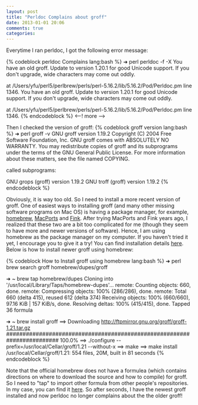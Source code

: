 ```yaml
---
layout: post
title: "Perldoc Complains about groff"
date: 2013-01-01 20:06
comments: true
categories: 
---
```

Everytime I ran perldoc, I got the following error message:

{% codeblock perldoc Complains lang:bash %}
➜  perl  perldoc -f -X
You have an old groff. Update to version 1.20.1 for good Unicode support.
If you don't upgrade, wide characters may come out oddly.

 at /Users/yfu/perl5/perlbrew/perls/perl-5.16.2/lib/5.16.2/Pod/Perldoc.pm line 1346.
 You have an old groff. Update to version 1.20.1 for good Unicode support.
 If you don't upgrade, wide characters may come out oddly.

  at /Users/yfu/perl5/perlbrew/perls/perl-5.16.2/lib/5.16.2/Pod/Perldoc.pm line 1346.
{% endcodeblock %}
<--! more -->

Then I checked the version of groff:
{% codeblock groff version lang:bash %}
➜  perl  groff -v
GNU groff version 1.19.2
Copyright (C) 2004 Free Software Foundation, Inc.
GNU groff comes with ABSOLUTELY NO WARRANTY.
You may redistribute copies of groff and its subprograms
under the terms of the GNU General Public License.
For more information about these matters, see the file named COPYING.

called subprograms:

GNU grops (groff) version 1.19.2
GNU troff (groff) version 1.19.2
{% endcodeblock %}

Obviously, it is way too old. So I need to install a more recent version of groff. One of easiest ways to installing groff (and many other missing software programs on Mac OS) is having a package manager, for example, [homebrew](http://mxcl.github.com/homebrew/),  [MacPorts](http://www.macports.org/) and [Fink](http://www.finkproject.org/). After trying MacPorts and Fink years ago, I realized that these two are a bit too complicated for me (though they seem to have more and newer versions of software). Hence, I am using homebrew as the package manager on my computer. If you haven't tried it yet, I encourage you to give it a try! You can find installation details [here](http://mxcl.github.com/homebrew/). Below is how to install newer groff using homebrew:

{% codeblock How to Install groff using homebrew lang:bash %}
➜  perl  brew search groff
homebrew/dupes/groff

➜  ~  brew tap homebrew/dupes
Cloning into '/usr/local/Library/Taps/homebrew-dupes'...
remote: Counting objects: 660, done.
remote: Compressing objects: 100% (286/286), done.
remote: Total 660 (delta 415), reused 612 (delta 374)
Receiving objects: 100% (660/660), 97.16 KiB | 157 KiB/s, done.
Resolving deltas: 100% (415/415), done.
Tapped 36 formula

➜  ~  brew install groff
==> Downloading http://ftpmirror.gnu.org/groff/groff-1.21.tar.gz
######################################################################## 100.0%
==> ./configure --prefix=/usr/local/Cellar/groff/1.21 --without-x
==> make
==> make install
/usr/local/Cellar/groff/1.21: 554 files, 20M, built in 81 seconds
{% endcodeblock %}

Note that the official homebrew does not have a formulea (which contains directions on where to download the source and how to compile) for groff. So I need to "tap" to import other formula from other people's repositories. In my case, you can find it [here](http://braumeister.org/repos/Homebrew/homebrew-dupes/formula/groff). So after seconds, I have the newest groff installed and now perldoc no longer complains about the the older groff!